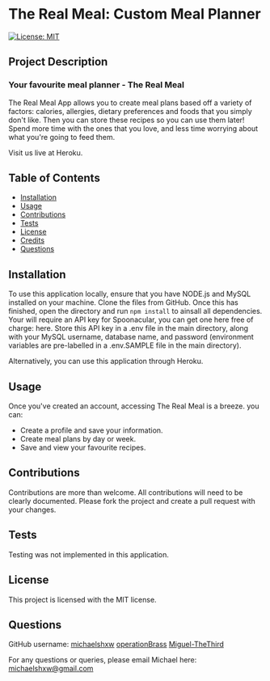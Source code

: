 # The Real Meal: Custom Meal Planner

[![License: MIT](https://img.shields.io/badge/License-MIT-yellow.svg)](https://opensource.org/licenses/MIT)

## Project Description
### Your favourite meal planner - The Real Meal
The Real Meal App allows you to create meal plans based off a variety of factors: calories, allergies, dietary preferences and foods that you simply don't like. Then you can store these recipes so you can use them later! Spend more time with the ones that you love, and less time worrying about what you're going to feed them.

Visit us live at Heroku.

## Table of Contents
* [Installation](#installation)  
* [Usage](#usage)
* [Contributions](#contributions)
* [Tests](#tests)
* [License](#license)
* [Credits](#credits)
* [Questions](#questions)

## Installation 

To use this application locally, ensure that you have NODE.js and MySQL installed on your machine. Clone the files from GitHub. Once this has finished, open the directory and run ```npm install``` to ainsall all dependencies. Your will require an API key for Spoonacular, you can get one here free of charge: here. Store this API key in a .env file in the main directory, along with your MySQL username, database name, and password (environment variables are pre-labelled in a .env.SAMPLE file in the main directory). 

Alternatively, you can use this application through Heroku.

## Usage

Once you've created an account, accessing The Real Meal is a breeze. you can:

* Create a profile and save your information.
* Create meal plans by day or week. 
* Save and view your favourite recipes.

## Contributions

Contributions are more than welcome. All contributions will need to be clearly documented. Please fork the project and create a pull request with your changes. 

## Tests 

Testing was not implemented in this application.

## License

This project is licensed with the MIT license.

## Questions

GitHub username: 
[michaelshxw](http://www.github.com/michaelshxw)
[operationBrass](http://www.github.com/operationBrass)
[Miguel-TheThird](http://www.github.com/Miguel-TheThird)

For any questions or queries, please email Michael here: [michaelshxw@gmail.com](mailto:michaelshxw@gmail.com)
